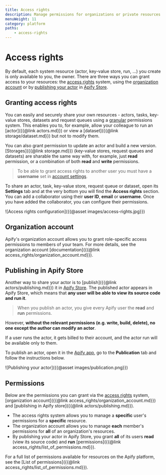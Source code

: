 ```yaml
---
title: Access rights
description: Manage permissions for organizations or private resources such as actors, actor runs and storages. Allow other users to read, run, modify or build new versions.
menuWeight: 11
category: platform
paths:
    - access-rights
---
```


# [](./access_rights)Access rights

By default, each system resource (actor, key-value store, run, ...) you create is only available to you, the owner. There are three ways you can grant access to your resources: the [access rights](#granting-access-rights) system, using the [organization account](#organization-account) or by [publishing your actor](#publishing-in-apify-store) in [Apify Store](https://apify.com/store).

## [](#granting-access-rights) Granting access rights

You can easily and securely share your own resources - actors, tasks, key-value stores, datasets and request queues using a [granular](https://www.google.com/search?client=firefox-b-d&q=define+granular+permissions) permissions system. This enables you to, for example, allow your colleague to run an [actor]({{@link actors.md}}) or view a [dataset]({{@link storage/dataset.md}}) but not to modify them.

You can also grant permission to update an actor and build a new version.
[Storages]({{@link storage.md}}) (key-value stores, request queues and datasets) are sharable the same way with, for example, just **read** permission, or a combination of both **read** and **write** permissions.

> To be able to grant access rights to another user you must have a **username** set in [account settings](https://my.apify.com/account#/profile).

To share an actor, task, key-value store, request queue or dataset, open its **Settings** tab and at the very bottom you will find the **Access rights** section. You can add a collaborator using their **user ID**, **email** or **username**. Once you have added the collaborator, you can configure their permissions.

![Access rights configuration]({{@asset images/access-rights.jpg}})

## [](#organization-account) Organization account

Apify's organization account allows you to grant role-specific access permissions to members of your team. For more details, see the organization account [documentation]({{@link access_rights/organization_account.md}}).

## [](#publishing-in-apify-store) Publishing in Apify Store

Another way to share your actor is to [publish]({{@link actors/publishing.md}}) it in [Apify Store](https://apify.com/store). The published actor appears in Apify Store, which means that **any user will be able to view its source code and run it**.

> When you publish an actor, you give every Apify user the **read** and **run** permissions.

However, **without the relevant permissions (e.g. write, build, delete), no one except the author can modify an actor**.

If a user runs the actor, it gets billed to their account, and the actor run will be available only to them.

To publish an actor, open it in the [Apify app](https://my.apify.com), go to the **Publication** tab and follow the instructions below.

![Publishing your actor]({{@asset images/publication.png}})

## [](#permissions) Permissions

Below are the permissions you can grant via the [access rights](#granting-access-rights) system, [organization account]({{@link access_rights/organization_account.md}}) and [publishing in Apify store]({{@link actors/publishing.md}}).

* The access rights system allows you to manage a **specific** user's permissions for a **specific** resource.
* The organization account allows you to manage **each** member's permissions for **all** of an organization's resources.
* By publishing your actor in Apify Store, you grant **all** of its users **read** (view its source code) and **run** [permissions]({{@link access_rights/list_of_permissions.md}}).

For a full list of permissions available for resources on the Apify platform, see the [List of permissions]({{@link access_rights/list_of_permissions.md}}).
